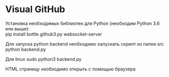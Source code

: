 
# Visual GitHub

Установка необходимых библиотек для Python (необходим Python 3.6 или выше):  
pip install bottle github3.py websocket-server

Для запуска python backend необходимо хапускать скрипт из папки src
python backend.py

Для linux
sudo python3 backend.py

HTML страницу необходимо открыть с помощью браузера
